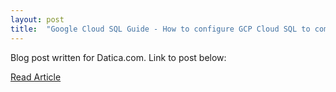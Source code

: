 ```yaml
---
layout: post
title:  "Google Cloud SQL Guide - How to configure GCP Cloud SQL to comply with HIPAA and HITRUST"
---
```

Blog post written for Datica.com. Link to post below:

<a href="https://datica.com/academy/google-cloud-sql-guide-how-to-configure-gcp-cloud-sql-to-comply-with-hipaa/" class="markdown-btn">Read Article</a>